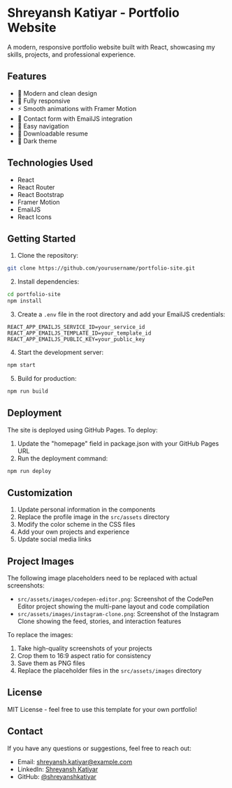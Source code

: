 # Shreyansh Katiyar - Portfolio Website

A modern, responsive portfolio website built with React, showcasing my skills, projects, and professional experience.

## Features

- 🎨 Modern and clean design
- 📱 Fully responsive
- ⚡ Smooth animations with Framer Motion
- 📧 Contact form with EmailJS integration
- 🎯 Easy navigation
- 📄 Downloadable resume
- 🌙 Dark theme

## Technologies Used

- React
- React Router
- React Bootstrap
- Framer Motion
- EmailJS
- React Icons

## Getting Started

1. Clone the repository:
```bash
git clone https://github.com/yourusername/portfolio-site.git
```

2. Install dependencies:
```bash
cd portfolio-site
npm install
```

3. Create a `.env` file in the root directory and add your EmailJS credentials:
```env
REACT_APP_EMAILJS_SERVICE_ID=your_service_id
REACT_APP_EMAILJS_TEMPLATE_ID=your_template_id
REACT_APP_EMAILJS_PUBLIC_KEY=your_public_key
```

4. Start the development server:
```bash
npm start
```

5. Build for production:
```bash
npm run build
```

## Deployment

The site is deployed using GitHub Pages. To deploy:

1. Update the "homepage" field in package.json with your GitHub Pages URL
2. Run the deployment command:
```bash
npm run deploy
```

## Customization

1. Update personal information in the components
2. Replace the profile image in the `src/assets` directory
3. Modify the color scheme in the CSS files
4. Add your own projects and experience
5. Update social media links

## Project Images

The following image placeholders need to be replaced with actual screenshots:

- `src/assets/images/codepen-editor.png`: Screenshot of the CodePen Editor project showing the multi-pane layout and code compilation
- `src/assets/images/instagram-clone.png`: Screenshot of the Instagram Clone showing the feed, stories, and interaction features

To replace the images:
1. Take high-quality screenshots of your projects
2. Crop them to 16:9 aspect ratio for consistency
3. Save them as PNG files
4. Replace the placeholder files in the `src/assets/images` directory

## License

MIT License - feel free to use this template for your own portfolio!

## Contact

If you have any questions or suggestions, feel free to reach out:
- Email: shreyansh.katiyar@example.com
- LinkedIn: [Shreyansh Katiyar](https://linkedin.com/in/shreyanshkatiyar)
- GitHub: [@shreyanshkatiyar](https://github.com/shreyanshkatiyar)
